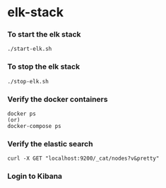 # elk-stack

### To start the elk stack
	./start-elk.sh
	
### To stop the elk stack
	./stop-elk.sh

### Verify the docker containers
	docker ps
	(or)
	docker-compose ps

### Verify the elastic search
	curl -X GET "localhost:9200/_cat/nodes?v&pretty"

### Login to Kibana

